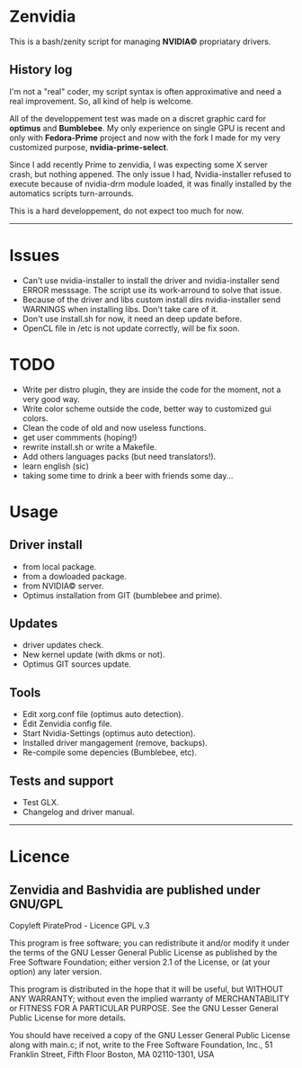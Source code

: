 # Zenvidia
This is a bash/zenity script for managing **NVIDIA©** propriatary drivers.

History log
------------
I'm not a "real" coder, my script syntax is often approximative and need a real improvement. So, all kind of help is welcome.

All of the developpement test was made on a discret graphic card for **optimus** and **Bumblebee**. My only experience on single GPU is recent and only with **Fedora-Prime** project and now with the fork I made for my very customized purpose, **nvidia-prime-select**.

Since I add recently Prime to zenvidia, I was expecting some X server crash, but nothing appened. The only issue I had, Nvidia-installer refused to execute because of nvidia-drm module loaded, it was finally installed by the automatics scripts turn-arrounds.

This is a hard developpement, do not expect too much for now.

------------
Issues
============
 - Can't use nvidia-installer to install the driver and nvidia-installer send ERROR messsage. The script use its work-arround to solve that issue.
 - Because of the driver and libs custom install dirs nvidia-installer send WARNINGS when installing libs. Don't take care of it.
 - Don't use install.sh for now, it need an deep update before.
 - OpenCL file in /etc is not update correctly, will be fix soon.

TODO
=========
 - Write per distro plugin, they are inside the code for the moment, not a very good way.
 - Write color scheme outside the code, better way to customized gui colors.
 - Clean the code of old and now useless functions.
 - get user commments (hoping!)
 - rewrite install.sh or write a Makefile.
 - Add others languages packs (but need translators!).
 - learn english (sic)
 - taking some time to drink a beer with friends some day...
 

Usage
==============
Driver install
------------------------
  
 - from local package.
 - from a dowloaded package.
 - from NVIDIA© server.
 - Optimus installation from GIT (bumblebee and prime).

Updates
------------

 - driver updates check.
 - New kernel update (with dkms or not).
 - Optimus GIT sources update.

Tools
------

 - Edit xorg.conf file (optimus auto detection).
 - Édit Zenvidia config file.
 - Start Nvidia-Settings (optimus auto detection).
 - Installed driver mangagement (remove, backups).
 - Re-compile some depencies (Bumblebee, etc).

Tests and support
----------------

 - Test GLX.
 - Changelog and driver manual.
 
-------
Licence
=======
Zenvidia and Bashvidia are published under GNU/GPL
--------------------------------------------------

Copyleft PirateProd - Licence GPL v.3

This program is free software; you can redistribute it and/or modify it under the terms of the GNU Lesser General Public License as published by the Free Software Foundation; either version 2.1 of the License, or (at your option) any later version.

This program is distributed in the hope that it will be useful, but WITHOUT ANY WARRANTY; without even the implied warranty of MERCHANTABILITY or FITNESS FOR A PARTICULAR PURPOSE. See the GNU Lesser General Public License for more details.

You should have received a copy of the GNU Lesser General Public License along with main.c; if not, write to the Free Software Foundation, Inc., 51 Franklin Street, Fifth Floor Boston, MA 02110-1301,  USA


